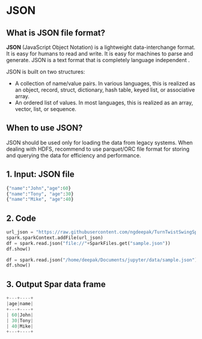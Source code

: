 # JSON

## What is JSON file format?

**JSON** \(JavaScript Object Notation\) is a lightweight data-interchange format. It is easy for humans to read and write. It is easy for machines to parse and generate. JSON is a text format that is completely language independent .

JSON is built on two structures:

* A collection of name/value pairs. In various languages, this is realized as an object, record, struct, dictionary, hash table, keyed list, or associative array.
* An ordered list of values. In most languages, this is realized as an array, vector, list, or sequence.

## When to use JSON?

JSON should be used only for loading the data from legacy systems. When dealing with HDFS, recommend to use parquet/ORC file format for storing and querying the data for efficiency and performance. 

## 1. Input: JSON file

```python
{"name":"John","age":60}
{"name":"Tony", "age":30}
{"name":"Mike", "age":40}
```

## 2. Code

```python
url_json = "https://raw.githubusercontent.com/ngdeepak/TurnTwistSwingSpin-Analytic-data-workloads-using-Apache-Spark/master/resources/data/sample.json"
spark.sparkContext.addFile(url_json)
df = spark.read.json("file://"+SparkFiles.get("sample.json"))
df.show()
```

```python
df = spark.read.json("/home/deepak/Documents/jupyter/data/sample.json")
df.show()
```

## 3. Output Spar data frame

```python
+---+----+
|age|name|
+---+----+
| 60|John|
| 30|Tony|
| 40|Mike|
+---+----+
```

